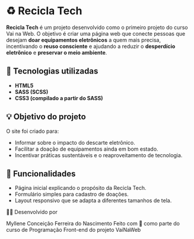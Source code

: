 # ♻️ Recicla Tech

**Recicla Tech** é um projeto desenvolvido como o primeiro projeto do curso Vai na Web.
O objetivo é criar uma página web que conecte pessoas que desejam **doar equipamentos eletrônicos** a quem mais precisa, incentivando o **reuso consciente** e ajudando a reduzir o **desperdício eletrônico** e **preservar o meio ambiente**.


## 🚀 Tecnologias utilizadas

- **HTML5**  
- **SASS (SCSS)**  
- **CSS3 (compilado a partir do SASS)**  


## 💡 Objetivo do projeto

O site foi criado para:
- Informar sobre o impacto do descarte eletrônico.  
- Facilitar a doação de equipamentos ainda em bom estado.  
- Incentivar práticas sustentáveis e o reaproveitamento de tecnologia.


## 🧠 Funcionalidades

- Página inicial explicando o propósito da Recicla Tech.  
- Formulário simples para cadastro de doações.  
- Layout responsivo que se adapta a diferentes tamanhos de tela.


👩‍💻 Desenvolvido por

Myllene Conceição Ferreira do Nascimento
Feito com 💚 como parte do curso de Programação Front-end do projeto VaiNaWeb


```basgit clone https://github.com/SEU-USUARIO/recicla-tech.git
